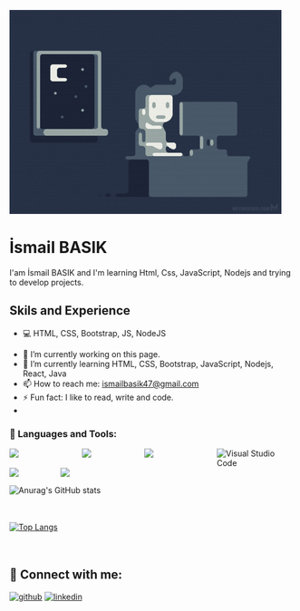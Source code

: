 ![FullStack Developer](https://github.com/ismailbask/ismailbask/blob/main/e426702edf874b181aced1e2fa5c6cde.gif)

# İsmail BASIK


I'am İsmail BASIK and I'm learning Html, Css, JavaScript, Nodejs and trying to develop projects.

## Skils and Experience
* :computer: HTML, CSS, Bootstrap, JS, NodeJS

- 🔭 I’m currently working on this page. 
- 🌱 I’m currently learning HTML, CSS, Bootstrap, JavaScript, Nodejs, React, Java 
- 📫 How to reach me: ismailbasik47@gmail.com 
- ⚡ Fun fact: I like to read, write and code. 
- 
 ### 🔧 Languages and Tools:

<a href="https://www.javascript.com/"> <img align="left" width="128px" src="https://img.shields.io/badge/-JavaScript-F7DF1E?logo=javascript&logoColor=black&style=flat" /></a>
<a href="https://nodejs.org/en/"> <img align="left"  width="110px" src="https://img.shields.io/badge/-Node.js-339933?logo=node.js&logoColor=black&style=flat" /></a>
<a href="https://getbootstrap.com/"> <img align="left"  width="128px" src="https://img.shields.io/badge/-Bootstrap-7952B3?logo=Bootstrap&logoColor=white&style=flat" /></a>
<a href="https://html.com/"> <img align="left" alt="Visual Studio Code" width="110px" src="https://img.shields.io/badge/-HTML5-E34F26?logo=HTML5&logoColor=white&style=flat"/></a>
<a href="https://developer.mozilla.org/en-US/docs/Web/CSS?retiredLocale=tr"> <img align="left"  width="90px" src="https://img.shields.io/badge/-CSS-1572B6?logo=CSS3&logoColor=white&style=flat"/></a>
<a href="https://www.java.com/tr/"> <img align="left"  width="90px" src="https://img.shields.io/badge/-Java-007396?logo=java&logoColor=white&style=flat"/></a>

<br>
<br>
<br>

![Anurag's GitHub stats](https://github-readme-stats.vercel.app/api?username=ismailbask&show_icons=true&theme=onedark)
<br>
<br>
<br>

[![Top Langs](https://github-readme-stats.vercel.app/api/top-langs/?username=ismailbask&layout=compact)](https://github.com/anuraghazra/github-readme-stats)
<br>
<br>
<br>
## 📩 Connect with me:

[<img src='https://cdn.jsdelivr.net/npm/simple-icons@3.0.1/icons/github.svg' alt='github' height='40'>](https://github.com/ismailbask)  [<img src='https://cdn.jsdelivr.net/npm/simple-icons@3.0.1/icons/linkedin.svg' alt='linkedin' height='40'>](https://www.linkedin.com/in/https://www.linkedin.com/in/ismailbasik//)  

